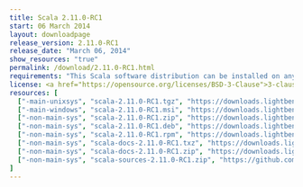 ```yaml
---
title: Scala 2.11.0-RC1
start: 06 March 2014
layout: downloadpage
release_version: 2.11.0-RC1
release_date: "March 06, 2014"
show_resources: "true"
permalink: /download/2.11.0-RC1.html
requirements: "This Scala software distribution can be installed on any Unix-like or Windows system. It requires the Java runtime version 1.6 or later, which can be downloaded <a href='https://www.java.com/'>here</a>."
license: <a href="https://opensource.org/licenses/BSD-3-Clause">3-clause BSD license</a>
resources: [
  ["-main-unixsys", "scala-2.11.0-RC1.tgz", "https://downloads.lightbend.com/scala/2.11.0-RC1/scala-2.11.0-RC1.tgz", "Mac OS X, Unix, Cygwin", "24.73M"],
  ["-main-windows", "scala-2.11.0-RC1.msi", "https://downloads.lightbend.com/scala/2.11.0-RC1/scala-2.11.0-RC1.msi", "Windows (msi installer)", "88.88M"],
  ["-non-main-sys", "scala-2.11.0-RC1.zip", "https://downloads.lightbend.com/scala/2.11.0-RC1/scala-2.11.0-RC1.zip", "Windows", "24.74M"],
  ["-non-main-sys", "scala-2.11.0-RC1.deb", "https://downloads.lightbend.com/scala/2.11.0-RC1/scala-2.11.0-RC1.deb", "Debian", "87.87M"],
  ["-non-main-sys", "scala-2.11.0-RC1.rpm", "https://downloads.lightbend.com/scala/2.11.0-RC1/scala-2.11.0-RC1.rpm", "RPM package", "87.86M"],
  ["-non-main-sys", "scala-docs-2.11.0-RC1.txz", "https://downloads.lightbend.com/scala/2.11.0-RC1/scala-docs-2.11.0-RC1.txz", "API docs", "36.02M"],
  ["-non-main-sys", "scala-docs-2.11.0-RC1.zip", "https://downloads.lightbend.com/scala/2.11.0-RC1/scala-docs-2.11.0-RC1.zip", "API docs", "66.52M"],
  ["-non-main-sys", "scala-sources-2.11.0-RC1.zip", "https://github.com/scala/scala/archive/v2.11.0-RC1.tar.gz", "sources", ""]
]
---
```

